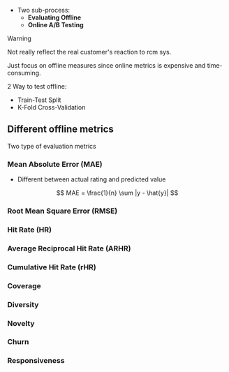 * Two sub-process:
	* **Evaluating Offline**
	* **Online A/B Testing**

> [!warning] 
> Not really reflect the real customer's reaction to rcm sys.

Just focus on offline measures since online metrics is expensive and time-consuming.

2 Way to test offline:
* Train-Test Split
* K-Fold Cross-Validation

## Different offline metrics
Two type of evaluation metrics
### Mean Absolute Error (MAE)
* Different between actual rating and predicted value

$$
MAE = \frac{1}{n} \sum |y - \hat{y}|
$$

### Root Mean Square Error (RMSE)


### Hit Rate (HR)

### Average Reciprocal Hit Rate (ARHR)

### Cumulative Hit Rate (rHR)

### Coverage

### Diversity

### Novelty

### Churn

### Responsiveness
